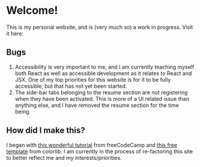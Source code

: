 # Welcome!

This is my personal website, and is (very much so) a work in progress. Visit it here: 

## Bugs

1. Accessibility is very important to me, and I am currently teaching myself both React as well as accessible development as it relates to React and JSX. One of my top priorities for this website is for it to be fully accessible, but that has not yet been started.
1. The side-bar tabs belonging to the resume section are not registering when they have been activated. This is more of a UI related issue than anything else, and I have removed the resume section for the time being. 

## How did I make this?

I began with [this wonderful tutorial](https://www.freecodecamp.org/news/portfolio-app-using-react-618814e35843/) from freeCodeCamp and [this free template](https://colorlib.com/wp/template/ronaldo/) from colorlib. I am currently in the process of re-factoring this site to better reflect me and my interests/priorities.
